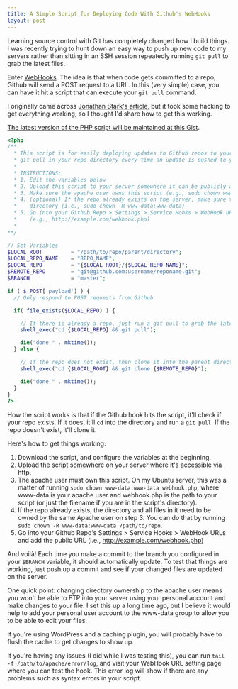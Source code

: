 ```yaml
---
title: A Simple Script for Deploying Code With Github's WebHooks
layout: post
---
```


Learning source control with Git has completely changed how I build things. I was recently trying to hunt down an easy way to push up new code to my servers rather than sitting in an SSH session repeatedly running `git pull` to grab the latest files.

Enter [WebHooks](https://help.github.com/articles/post-receive-hooks). The idea is that when code gets committed to a repo, Github will send a POST request to a URL. In this (very simple) case, you can have it hit a script that can execute your `git pull` command.

I originally came across [Jonathan Stark's article](http://jonathanstark.com/blog/deploying-code-automatically-with-github-webhooks), but it took some hacking to get everything working, so I thought I'd share how to get this working.

[The latest version of the PHP script will be maintained at this Gist](https://gist.github.com/marcelosomers/8305065).

```php
<?php
/**
  * This script is for easily deploying updates to Github repos to your local server. It will automatically git clone or
  * git pull in your repo directory every time an update is pushed to your $BRANCH (configured below).
  *
  * INSTRUCTIONS:
  * 1. Edit the variables below
  * 2. Upload this script to your server somewhere it can be publicly accessed
  * 3. Make sure the apache user owns this script (e.g., sudo chown www-data:www-data webhook.php)
  * 4. (optional) If the repo already exists on the server, make sure the same apache user from step 3 also owns that
  *    directory (i.e., sudo chown -R www-data:www-data)
  * 5. Go into your Github Repo > Settings > Service Hooks > WebHook URLs and add the public URL
  *    (e.g., http://example.com/webhook.php)
  *
**/

// Set Variables
$LOCAL_ROOT         = "/path/to/repo/parent/directory";
$LOCAL_REPO_NAME    = "REPO_NAME";
$LOCAL_REPO         = "{$LOCAL_ROOT}/{$LOCAL_REPO_NAME}";
$REMOTE_REPO        = "git@github.com:username/reponame.git";
$BRANCH             = "master";

if ( $_POST['payload'] ) {
  // Only respond to POST requests from Github

  if( file_exists($LOCAL_REPO) ) {

    // If there is already a repo, just run a git pull to grab the latest changes
    shell_exec("cd {$LOCAL_REPO} && git pull");

    die("done " . mktime());
  } else {

    // If the repo does not exist, then clone it into the parent directory
    shell_exec("cd {$LOCAL_ROOT} && git clone {$REMOTE_REPO}");

    die("done " . mktime());
  }
}
?>
```

How the script works is that if the Github hook hits the script, it'll check if your repo exists. If it does, it'll `cd` into the directory and run a `git pull`. If the repo doesn't exist, it'll clone it.

Here's how to get things working:

1. Download the script, and configure the variables at the beginning.
2. Upload the script somewhere on your server where it's accessible via http.
3. The apache user must own this script. On my Ubuntu server, this was a matter of running `sudo chown www-data:www-data webhook.php`, where www-data is your apache user and webhook.php is the path to your script (or just the filename if you are in the script's directory).
4. If the repo already exists, the directory and all files in it need to be owned by the same Apache user on step 3. You can do that by running `sudo chown -R www-data:www-data /path/to/repo`.
5. Go into your Github Repo's Settings > Service Hooks > WebHook URLs and add the public URL (i.e., http://example.com/webhook.php)

And voilà! Each time you make a commit to the branch you configured in your `$BRANCH` variable, it should automatically update. To test that things are working, just push up a commit and see if your changed files are updated on the server.

One quick point: changing directory ownership to the apache user means you won't be able to FTP into your server using your personal account and make changes to your file. I set this up a long time ago, but I believe it would help to add your personal user account to the www-data group to allow you to be able to edit your files.

If you're using WordPress and a caching plugin, you will probably have to flush the cache to get changes to show up.

If you're having any issues (I did while I was testing this), you can run `tail -f /path/to/apache/error/log`, and visit your WebHook URL setting page where you can test the hook. This error log will show if there are any problems such as syntax errors in your script.
